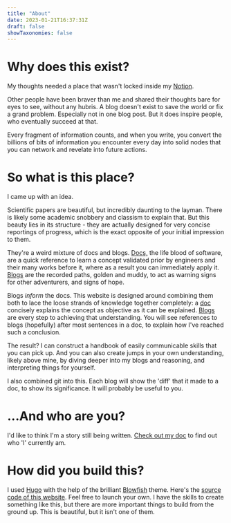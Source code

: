 ```yaml
---
title: "About"
date: 2023-01-21T16:37:31Z
draft: false
showTaxonomies: false
---
```


# Why does this exist?

My thoughts needed a place that wasn't locked inside my [Notion](https://www.notion.so/). 

Other people have been braver than me and shared their thoughts bare for eyes to see, without any hubris. A blog doesn't exist to save the world or fix a grand problem. Especially not in one blog post. But it does inspire people, who eventually succeed at that.

Every fragment of information counts, and when you write, you convert the billions of bits of information you encounter every day into solid nodes that you can network and revelate into future actions.

# So what is this place?

I came up with an idea.

Scientific papers are beautiful, but incredibly daunting to the layman. There is likely some academic snobbery and classism to explain that. But this beauty lies in its structure - they are actually designed for very concise reportings of progress, which is the exact opposite of your initial impression to them.

They're a weird mixture of docs and blogs. [Docs,](/docs/) the life blood of software, are a quick reference to learn a concept validated prior by engineers and their many works before it, where as a result you can immediately apply it. [Blogs](/blogs/) are the recorded paths, golden and muddy, to act as warning signs for other adventurers, and signs of hope.

Blogs *inform* the docs. This website is designed around combining them both to lace the loose strands of knowledge together completely: a [doc](/docs/) concisely explains the concept as objective as it can be explained. [Blogs](/blogs/) are every step to achieving that understanding. You will see references to blogs (hopefully) after most sentences in a doc, to explain how I've reached such a conclusion.

The result? I can construct a handbook of easily communicable skills that you can pick up. And you can also create jumps in your own understanding, likely above mine, by diving deeper into my blogs and reasoning, and interpreting things for yourself.

I also combined git into this. Each blog will show the 'diff' that it made to a doc, to show its significance. It will probably be useful to you.

# ...And who are you?

I'd like to think I'm a story still being written. [Check out my doc](/docs/jordan-peters-aka-rollersteaam) to find out who 'I' currently am.

# How did you build this?

I used [Hugo](https://gohugo.io/) with the help of the brilliant [Blowfish](https://blowfish.page/) theme. Here's the [source code of this website](https://github.com/rollersteaam/underestimator). Feel free to launch your own. I have the skills to create something like this, but there are more important things to build from the ground up. This is beautiful, but it isn't one of them.
